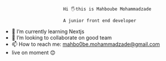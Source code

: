                            Hi 🖐️this is Mahboube Mohammadzade
                           
                           A junior front end developer

- 🌱 I’m currently learning Nextjs
- 👯 I’m looking to collaborate on good team
- 📫 How to reach me: mahbo0be.mohammadzade@gmail.com
- live on moment 😊
  

